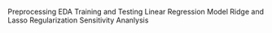 Preprocessing
EDA
Training and Testing
Linear Regression Model
Ridge and Lasso Regularization
Sensitivity Ananlysis
